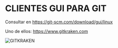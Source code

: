 # CLIENTES GUI PARA GIT

Consultar en https://git-scm.com/download/gui/linux

Uno de ellos: https://www.gitkraken.com

![GITKRAKEN](https://github.com/jamj2000/pruebas/blob/master/gitkraken.png)